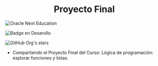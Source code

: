 <h1 align="center">Proyecto Final</h1>


![Oracle Next Education](https://github.com/user-attachments/assets/b5cf1c15-0456-445d-9432-9c3f04fd6116)

![Badge en Desarollo](https://img.shields.io/badge/STATUS-EN%20DESAROLLO-green)

![GitHub Org's stars](https://img.shields.io/github/stars/camilafernanda?style=social)

<!--p align="center">
   <img src="https://img.shields.io/badge/STATUS-EN%20DESAROLLO-green">
</p>
-->

- Compartiendo el Proyecto Final del Curso: Lógica de programación: explorar funciones y listas.
